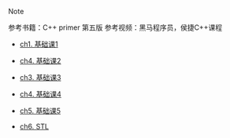 > [!NOTE]
> 参考书籍：C++ primer 第五版
> 参考视频：黑马程序员，侯捷C++课程

- [ch1. 基础课1](C++/ch01)

- [ch4. 基础课2](C++/ch02)

- [ch3. 基础课3](C++/ch03)

- [ch4. 基础课4](C++/ch04)

- [ch5. 基础课5](C++/ch05)

- [ch6. STL](C++/ch06)

  
